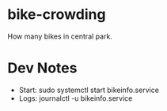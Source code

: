 # bike-crowding
How many bikes in central park.


# Dev Notes
* Start: sudo systemctl start bikeinfo.service 
* Logs: journalctl -u bikeinfo.service 
